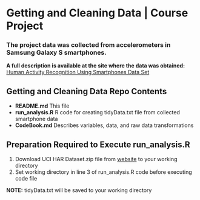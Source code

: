 # Getting and Cleaning Data | Course Project

### The project data was collected from accelerometers in Samsung Galaxy S smartphones. 
**A full description is available at the site where the data was obtained:**
[Human Activity Recognition Using Smartphones Data Set](https://archive.ics.uci.edu/ml/datasets/Human+Activity+Recognition+Using+Smartphones)

## Getting and Cleaning Data Repo Contents
- **README.md**  This file
- **run_analysis.R**  R code for creating tidyData.txt file from collected smartphone data
- **CodeBook.md**  Describes variables, data, and raw data transformations

## Preparation Required to Execute run_analysis.R
1. Download UCI HAR Dataset.zip file from [website](https://archive.ics.uci.edu/ml/datasets/Human+Activity+Recognition+Using+Smartphones) to your working directory
2. Set working directory in line 3 of run_analysis.R code before executing code file

**NOTE:** tidyData.txt will be saved to your working directory
